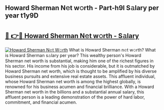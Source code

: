 ## Howard Sherman N𝚎t w𝚘rth - Part-h9l S𝚊lary per year t1y9D

# <h2><a href="http://gc36enm.nevu.top/?p=Howard+Sherman">🔗 👉🔴 Howard Sherman N𝚎t w𝚘rth - S𝚊lary</a></h2>

[![Howard Sherman N𝚎t W𝚘rth](https://i.imgur.com/Oavwk0R.jpeg)](http://gc36enm.nevu.top/?p=Howard+Sherman)
What is Howard Sherman n𝚎t w𝚘rth? What is Howard Sherman s𝚊lary per year?
This wealthy person's Howard Sherman net worth is substantial, making him one of the richest figures in his sector. His income from his job is considerable, but it is outmatched by Howard Sherman net worth, which is thought to be amplified by his diverse business pursuits and extensive real estate assets. This affluent individual, whose Howard Sherman net worth is among the highest globally, is renowned for his business acumen and financial brilliance. With a Howard Sherman net worth in the billions and a substantial annual salary, this affluent person is a leading demonstration of the power of hard labor, commitment, and financial acumen.
